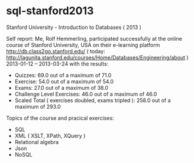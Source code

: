 # sql-stanford2013
Stanford University - Introduction to Databases ( 2013 )

Self report: Me, Rolf Hemmerling, participated successfully at the online course of Stanford University, USA on their e-learning platform  http://db.class2go.stanford.edu/ ( today: http://lagunita.stanford.edu/courses/Home/Databases/Engineering/about ) 2013-01-12 – 2013-03-24 with the results:

- Quizzes: 69.0 out of a maximum of 71.0
- Exercise: 54.0 out of a maximum of 54.0
- Exams: 27.0 out of a maximum of 38.0
- Challenge Level Exercises: 46.0 out of a maximum of 46.0
- Scaled Total ( exercises doubled, exams tripled ): 258.0 out of a maximum of 293.0

Topics of the course and pracical exercises:
- SQL
- XML ( XSLT, XPath, XQuery )
- Relational algebra
- Json
- NoSQL
